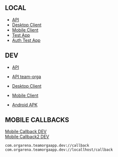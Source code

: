 ## LOCAL

* [API](http://localhost:4400)
* [Desktop Client](http://localhost:4401)
* [Mobile Client](http://localhost:4402)
* [Test App](http://localhost:4410)
* [Auth Test App](http://localhost:4411)

## DEV
* [API](https://teamorga-api-dev.azurewebsites.net)
* [API team-orga](api-dev.team-orga.app)
* [Desktop Client](https://teamorga-desktop-client-dev.azurewebsites.net)
* [Mobile Client](https://teamorga-mobile-client-dev.azurewebsites.net)

* [Android APK](https://storteamorga02dev.blob.core.windows.net/downloads/com.orgarena.teamorgaapp.dev/teamorga-apps-mobile-dev.apk)

## MOBILE CALLBACKS
<a href="com.orgarena.teamorgaapp.dev://callback">Mobile Callback DEV</a>
<br/>
<a href="com.orgarena.teamorgaapp.dev://locallhost/callback">Mobile Callback2 DEV</a>
<br/>

```
com.orgarena.teamorgaapp.dev://callback
com.orgarena.teamorgaapp.dev://locallhost/callback
```


